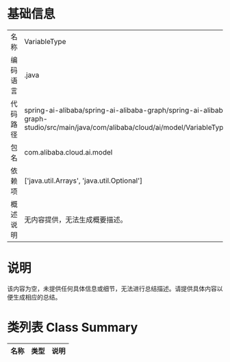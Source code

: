 # 基础信息

|      |      |
|------|------|
| 名称 | VariableType |
| 编码语言 | .java |
| 代码路径 | spring-ai-alibaba/spring-ai-alibaba-graph/spring-ai-alibaba-graph-studio/src/main/java/com/alibaba/cloud/ai/model/VariableType.java |
| 包名 | com.alibaba.cloud.ai.model |
| 依赖项 | ['java.util.Arrays', 'java.util.Optional'] |
| 概述说明 | 无内容提供，无法生成概要描述。 |

# 说明

该内容为空，未提供任何具体信息或细节，无法进行总结描述。请提供具体内容以便生成相应的总结。

# 类列表 Class Summary

| 名称   | 类型  | 说明 |
|-------|------|-------------|




